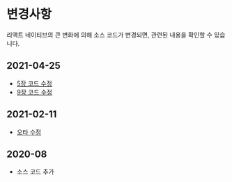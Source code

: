 # 변경사항

리액트 네이티브의 큰 변화에 의해 소스 코드가 변경되면, 관련된 내용을 확인할 수 있습니다.

## 2021-04-25

- [5장 코드 수정](https://github.com/Alchemist85K/my-first-react-native/blob/Expo-41/chapter05/CHANGELOG.md)
- [9장 코드 수정](https://github.com/Alchemist85K/my-first-react-native/blob/Expo-41/chapter09/CHANGELOG.md)

## 2021-02-11

- [오타 수정](https://github.com/Alchemist85K/my-first-react-native/blob/main/chapter04/CHANGELOG.md#2021-02-11)

## 2020-08

- 소스 코드 추가

